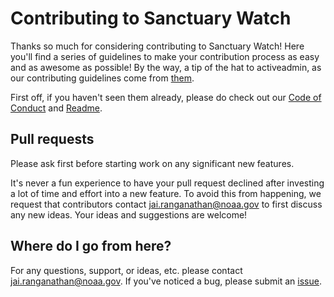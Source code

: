 # Contributing to Sanctuary Watch
Thanks so much for considering contributing to Sanctuary Watch! Here you'll find a series of guidelines to make your contribution process as easy and as awesome as possible! By the way, a tip of the hat to activeadmin, as our contributing guidelines come from [them](https://github.com/activeadmin/activeadmin/blob/HEAD/CONTRIBUTING.md).

First off, if you haven't seen them already, please do check out our [Code of Conduct](CODE_OF_CONDUCT.md) and [Readme](readme.md).

## Pull requests
Please ask first before starting work on any significant new features.

It's never a fun experience to have your pull request declined after investing a lot of time and effort into a new feature. To avoid this from happening, we request that contributors contact jai.ranganathan@noaa.gov to first discuss any new ideas. Your ideas and suggestions are welcome!

## Where do I go from here?  
For any questions, support, or ideas, etc. please contact jai.ranganathan@noaa.gov. If you've noticed a bug, please submit an [issue](https://github.com/ioos/sanctuarywatch/issues).
